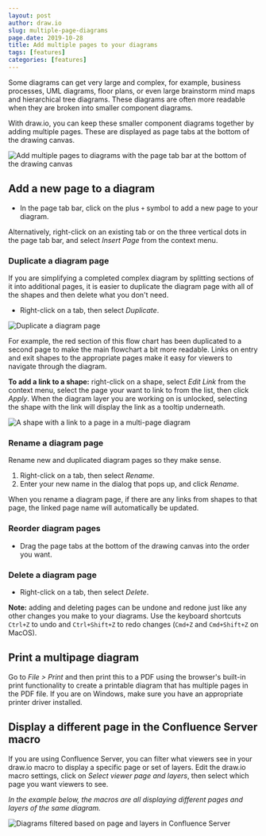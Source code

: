 ```yaml
---
layout: post
author: draw.io
slug: multiple-page-diagrams
page.date: 2019-10-28
title: Add multiple pages to your diagrams
tags: [features]
categories: [features]
---
```


Some diagrams can get very large and complex, for example, business processes, UML diagrams, floor plans, or even large brainstorm mind maps and hierarchical tree diagrams. These diagrams are often more readable when they are broken into smaller component diagrams.

With draw.io, you can keep these smaller component diagrams together by adding multiple pages. These are displayed as page tabs at the bottom of the drawing canvas.

<img src="/assets/img/blog/page-tab-example.png" style="max-width:100%;height:auto;" alt="Add multiple pages to diagrams with the page tab bar at the bottom of the drawing canvas">

## Add a new page to a diagram

- In the page tab bar, click on the plus ``+`` symbol to add a new page to your diagram.

Alternatively, right-click on an existing tab or on the three vertical dots in the page tab bar, and select _Insert Page_ from the context menu.


### Duplicate a diagram page

If you are simplifying a completed complex diagram by splitting sections of it into additional pages, it is easier to duplicate the diagram page with all of the shapes and then delete what you don't need.

- Right-click on a tab, then select _Duplicate_.

<img src="/assets/img/blog/duplicate-page.png" style="max-width:100%;height:auto;" alt="Duplicate a diagram page">

For example, the red section of this flow chart has been duplicated to a second page to make the main flowchart a bit more readable. Links on entry and exit shapes to the appropriate pages make it easy for viewers to navigate through the diagram.

**To add a link to a shape:** right-click on a shape, select _Edit Link_ from the context menu, select the page your want to link to from the list, then click _Apply_. When the diagram layer you are working on is unlocked, selecting the shape with the link will display the link as a tooltip underneath.

<img src="/assets/img/blog/link-to-page.png" style="max-width:100%;height:auto;" alt="A shape with a link to a page in a multi-page diagram">

### Rename a diagram page

Rename new and duplicated diagram pages so they make sense.

1. Right-click on a tab, then select _Rename_.
2. Enter your new name in the dialog that pops up, and click _Rename_.

When you rename a diagram page, if there are any links from shapes to that page, the linked page name will automatically be updated.

### Reorder diagram pages

- Drag the page tabs at the bottom of the drawing canvas into the order you want.

### Delete a diagram page

- Right-click on a tab, then select _Delete_.

**Note:** adding and deleting pages can be undone and redone just like any other changes you make to your diagrams. Use the keyboard shortcuts ``Ctrl+Z`` to undo and ``Ctrl+Shift+Z`` to redo changes (``Cmd+Z`` and ``Cmd+Shift+Z`` on MacOS).

## Print a multipage diagram

Go to _File > Print_ and then print this to a PDF using the browser's built-in print functionality to create a printable diagram that has multiple pages in the PDF file. If you are on Windows, make sure you have an appropriate printer driver installed.

## Display a different page in the Confluence Server macro

If you are using Confluence Server, you can filter what viewers see in your draw.io macro to display a specific page or set of layers. Edit the draw.io macro settings, click on _Select viewer page and layers_, then select which page you want viewers to see.

_In the example below, the macros are all displaying different pages and layers of the same diagram._

<img src="/assets/img/blog/filtered-diagram-macros.png" style="max-width:100%;height:auto;"  alt="Diagrams filtered based on page and layers in Confluence Server">
